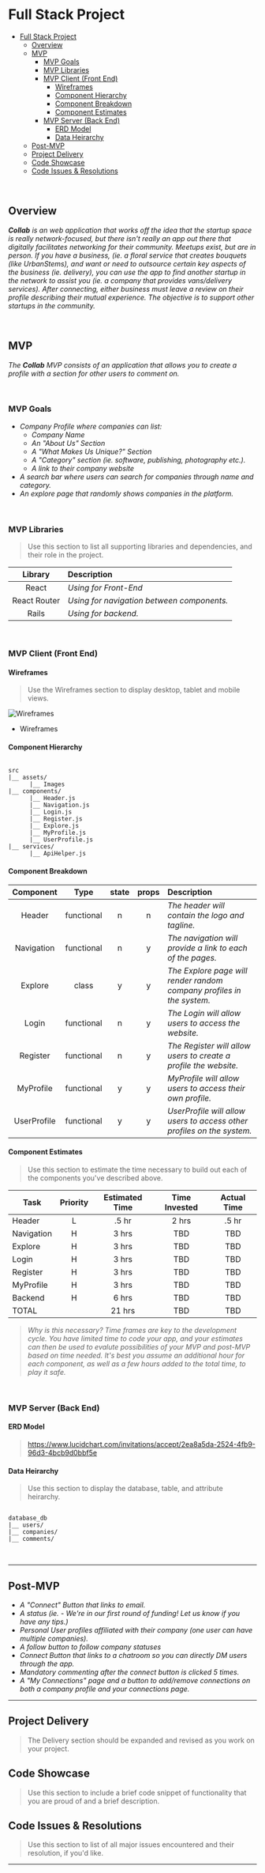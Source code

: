 # Full Stack Project

- [Full Stack Project](#Full-Stack-Project)
  - [Overview](#Overview)
    <!-- - [Permissions](#Permissions) -->
  - [MVP](#MVP)
    - [MVP Goals](#MVP-Goals)
    - [MVP Libraries](#MVP-Libraries)
    - [MVP Client (Front End)](#MVP-Client-Front-End)
      - [Wireframes](#Wireframes)
      - [Component Hierarchy](#Component-Hierarchy)
      - [Component Breakdown](#Component-Breakdown)
      - [Component Estimates](#Component-Estimates)
    - [MVP Server (Back End)](#MVP-Server-Back-End)
      - [ERD Model](#ERD-Model)
      - [Data Heirarchy](#Data-Heirarchy)
  - [Post-MVP](#Post-MVP)
  - [Project Delivery](#Project-Delivery)
  - [Code Showcase](#Code-Showcase)
  - [Code Issues & Resolutions](#Code-Issues--Resolutions)


<br>

## Overview


_**Collab** is an web application that works off the idea that the startup space is really network-focused, but there isn't really an app out there that digitally facilitates networking for their community. Meetups exist, but are in person. If you have a business, (ie. a floral service that creates bouquets (like UrbanStems), and want or need to outsource certain key aspects of the business (ie. delivery), you can use the app to find another startup in the network to assist you (ie. a company that provides vans/delivery services). After connecting, either business must leave a review on their profile describing their mutual experience. The objective is to support other startups in the community._

<!-- ### Permissions

Digital assets used with full licensing and permission from [Death to Stock Photo](), [Freepik](), and [Unsplash](). Custom digital design and branding by John Lansing. Digital assets stored locally and on [Imgur](). -->

<br>

## MVP

_The **Collab** MVP consists of an application that allows you to create a profile with a section for other users to comment on._

<br>

### MVP Goals

- _Company Profile where companies can list:_
  - _Company Name_
  - _An "About Us" Section_
  - _A "What Makes Us Unique?" Section_
  - _A "Category" section (ie. software, publishing, photography etc.)._
  - _A link to their company website_
- _A search bar where users can search for companies through name and category._
- _An explore page that randomly shows companies in the platform._ 


<br>

### MVP Libraries

> Use this section to list all supporting libraries and dependencies, and their role in the project.

|     Library      | Description                                |
| :--------------: | :----------------------------------------- |
|      React       | _Using for Front-End_ |
|   React Router   | _Using for navigation between components._ |
|     Rails        | _Using for backend._ |

<br>

### MVP Client (Front End)

#### Wireframes

> Use the Wireframes section to display desktop, tablet and mobile views.

![Wireframes](https://wireframe.cc/pro/pp/db51570df312203)

- Wireframes

#### Component Hierarchy

``` structure

src
|__ assets/
      |__ Images
|__ components/
      |__ Header.js
      |__ Navigation.js
      |__ Login.js
      |__ Register.js
      |__ Explore.js
      |__ MyProfile.js
      |__ UserProfile.js
|__ services/
      |__ ApiHelper.js

```

#### Component Breakdown

|  Component   |    Type    | state | props | Description                                                      |
| :----------: | :--------: | :---: | :---: | :--------------------------------------------------------------- |
|    Header    | functional |   n   |   n   | _The header will contain the logo and tagline._               |
|  Navigation  | functional |   n   |   y   | _The navigation will provide a link to each of the pages._       |
|   Explore    |   class    |   y   |   y   | _The Explore page will render random company profiles in the system._      |
| Login        | functional |   n   |   y   | _The Login will allow users to access the website._                 |
| Register        | functional |   n   |   y   | _The Register will allow users to create a profile the website._                 |
| MyProfile        | functional |   y   |   y   | _MyProfile will allow users to access their own profile._                 |
| UserProfile        | functional |   y   |   y   | _UserProfile will allow users to access other profiles on the system._                 |


#### Component Estimates

> Use this section to estimate the time necessary to build out each of the components you've described above.

| Task                | Priority | Estimated Time | Time Invested | Actual Time |
| ------------------- | :------: | :------------: | :-----------: | :---------: |
| Header              |    L     |     .5 hr      |     2 hrs     |    .5 hr    |
| Navigation          |    H     |     3 hrs      |      TBD      |     TBD     |
| Explore             |    H     |     3 hrs      |      TBD      |     TBD     |
| Login               |    H     |     3 hrs      |      TBD      |     TBD     |
| Register            |    H     |     3 hrs      |      TBD      |     TBD     |
| MyProfile           |    H     |     3 hrs      |      TBD      |     TBD     |
| Backend             |    H     |     6 hrs      |      TBD      |     TBD     |
| TOTAL               |          |     21 hrs     |      TBD      |     TBD     |

> _Why is this necessary? Time frames are key to the development cycle. You have limited time to code your app, and your estimates can then be used to evalute possibilities of your MVP and post-MVP based on time needed. It's best you assume an additional hour for each component, as well as a few hours added to the total time, to play it safe._

<br>

### MVP Server (Back End)

#### ERD Model

> https://www.lucidchart.com/invitations/accept/2ea8a5da-2524-4fb9-96d3-4bcb9d0bbf5e

#### Data Heirarchy

> Use this section to display the database, table, and attribute heirarchy.

``` structure

database_db
|__ users/
|__ companies/
|__ comments/

```

<br>

***

## Post-MVP

- _A "Connect" Button that links to email._
- _A status (ie. - We're in our first round of funding! Let us know if you have any tips.)_
- _Personal User profiles affiliated with their company (one user can have multiple companies)._
- _A follow button to follow company statuses_
- _Connect Button that links to a chatroom so you can directly DM users through the app._
- _Mandatory commenting after the connect button is clicked 5 times._
- _A "My Connections" page and a button to add/remove connections on both a company profile and your connections page._


***

## Project Delivery

> The Delivery section should be expanded and revised as you work on your project.

## Code Showcase

> Use this section to include a brief code snippet of functionality that you are proud of and a brief description.

## Code Issues & Resolutions

> Use this section to list of all major issues encountered and their resolution, if you'd like.

***